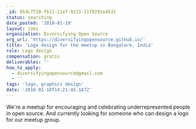 ```yaml
---
_id: 95dc7720-f611-11e7-9233-11f0291e4532
status: searching
date_posted: '2018-01-10'
layout: jobs
organization: Diversifying Open Source
org_url: 'https://diversifyingopensource.github.io/'
title: 'Logo design for the meetup in Bangalore, India'
role: Logo design
compensation: gratis
deliverables: ''
how_to_apply:
  - diversifyingopensource@gmail.com
  - ''
tags: 'logo, graphics design'
date: '2018-01-10T14:21:45.167Z'
---
```

We're a meetup for encouraging and celebrating underrepresented people in open source. And currently looking for someone who can design a logo for our meetup group.
